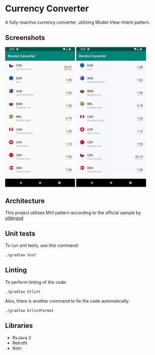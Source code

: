 # Currency Converter

A fully-reactive currency converter, utilizing Model-View-Intent pattern.

## Screenshots

<p>
  <img src="art/screenshot.png" width="45%">
  <img src="art/converterdemo.gif" width="45%">
</p>


## Architecture

This project utilizes MVI pattern according to the official sample by [oldergod](https://github.com/oldergod/android-architecture)

## Unit tests

To run unit tests, use this command:

```
./gradlew test
```

## Linting

To perform linting of the code:

```
./gradlew ktlint
```

Also, there is another command to fix the code automatically:

```
./gradlew ktlintFormat
```

## Libraries

* RxJava 2
* Retrofit
* Koin
